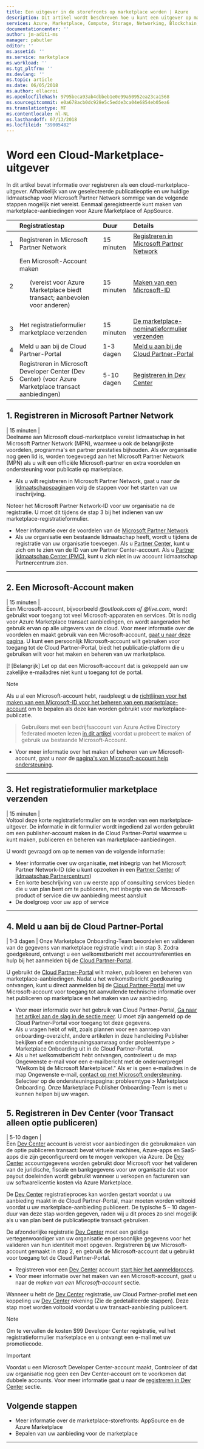 ```yaml
---
title: Een uitgever in de storefronts op marketplace worden | Azure
description: Dit artikel wordt beschreven hoe u kunt een uitgever op marketplace worden.
services: Azure, Marketplace, Compute, Storage, Networking, Blockchain, Security
documentationcenter: ''
author: jm-aditi-ms
manager: pabutler
editor: ''
ms.assetid: ''
ms.service: marketplace
ms.workload: ''
ms.tgt_pltfrm: ''
ms.devlang: ''
ms.topic: article
ms.date: 06/05/2018
ms.author: ellacroi
ms.openlocfilehash: 9795beca93ab4dbbeb1e0e99a50952ea23ca1568
ms.sourcegitcommit: e0a678acb0dc928e5c5edde3ca04e6854eb05ea6
ms.translationtype: MT
ms.contentlocale: nl-NL
ms.lasthandoff: 07/13/2018
ms.locfileid: "39005482"
---
```

# <a name="become-a-cloud-marketplace-publisher"></a>Word een Cloud-Marketplace-uitgever

In dit artikel bevat informatie over registreren als een cloud-marketplace-uitgever. Afhankelijk van uw geselecteerde publicatieoptie en uw huidige lidmaatschap voor Microsoft Partner Network sommige van de volgende stappen mogelijk niet vereist. Eenmaal geregistreerde kunt maken van marketplace-aanbiedingen voor Azure Marketplace of AppSource.


|  | Registratiestap | Duur | Details |  
|:--- |:--- |:--- |:--- |  
| 1 | Registreren in Microsoft Partner Network | 15 minuten | [Registreren in Microsoft Partner Network](#register-in-microsoft-partner-network) |  
| 2 | Een Microsoft-Account maken <ul>(vereist voor Azure Marketplace biedt transact; aanbevolen voor anderen)</ul> | 15 minuten | [Maken van een Microsoft-ID](#create-a-microsoft-id) |  
| 3 | Het registratieformulier marketplace verzenden | 15 minuten | [De marketplace-nominatieformulier verzenden](#submit-the-marketplace-nomination-form) |  
| 4 |  Meld u aan bij de Cloud Partner-Portal | 1-3 dagen | [Meld u aan bij de Cloud Partner-Portal](#sign-into-cloud-partner-portal) |  
| 5 | Registreren in Microsoft Developer Center (Dev Center) (voor Azure Marketplace transact aanbiedingen) | 5-10 dagen | [Registreren in Dev Center](#register-in-dev-center) |  


## <a name="1-register-in-microsoft-partner-network"></a>1. Registreren in Microsoft Partner Network  
| 15 minuten |  
Deelname aan Microsoft cloud-marketplace vereist lidmaatschap in het Microsoft Partner Network (MPN), waarmee u ook de belangrijkste voordelen, programma's en partner prestaties bijhouden. Als uw organisatie nog geen lid is, worden toegevoegd aan het Microsoft Partner Network (MPN) als u wilt een officiële Microsoft-partner en extra voordelen en ondersteuning voor publicatie op marketplace. 

*   Als u wilt registreren in Microsoft Partner Network, gaat u naar de [lidmaatschapspagina](https://partner.microsoft.com/membership)en volg de stappen voor het starten van uw inschrijving.  

Noteer het Microsoft Partner Network-ID voor uw organisatie na de registratie. U moet dit tijdens de stap 3 bij het indienen van uw marketplace-registratieformulier.
*   Meer informatie over de voordelen van de [Microsoft Partner Network](https://partner.microsoft.com/en-us/commercial)
*   Als uw organisatie een bestaande lidmaatschap heeft, wordt u tijdens de registratie van uw organisatie toevoegen. Als u [Partner Center](https://partnercenter.microsoft.com/partner/home), kunt u zich om te zien van de ID van uw Partner Center-account. Als u [Partner lidmaatschap Center (PMC)](https://partners.microsoft.com/partnerprogram/PartnerMembershipCenter.aspx), kunt u zich niet in uw account lidmaatschap Partnercentrum zien. 

---  

## <a name="2-create-a-microsoft-account"></a>2. Een Microsoft-Account maken  
| 15 minuten |  
Een Microsoft-account, bijvoorbeeld *@outlook.com of @live.com*, wordt gebruikt voor toegang tot veel Microsoft-apparaten en services. Dit is nodig voor Azure Marketplace transact aanbiedingen, en wordt aangeraden het gebruik ervan op alle uitgevers van de cloud. Voor meer informatie over de voordelen en maakt gebruik van een Microsoft-account, [gaat u naar deze pagina](https://account.microsoft.com/account/). U kunt een persoonlijk Microsoft-account wilt gebruiken voor toegang tot de Cloud Partner-Portal, biedt het publicatie-platform die u gebruiken wilt voor het maken en beheren van uw marketplace. 

[! [Belangrijk] Let op dat een Microsoft-account dat is gekoppeld aan uw zakelijke e-mailadres niet kunt u toegang tot de portal.

>[!Note]
>Als u al een Microsoft-account hebt, raadpleegt u de [richtlijnen voor het maken van een Microsoft-ID voor het beheren van een marketplace-account](https://review.docs.microsoft.com/en-us/azure/marketplace/guidelines#guidelines-for-creating-a-microsoft-id-to-manage-a-marketplace-account) om te bepalen als deze kan worden gebruikt voor marketplace-publicatie. 

>Gebruikers met een bedrijfsaccount van Azure Active Directory federated moeten lezen [in dit artikel](https://review.docs.microsoft.com/en-us/azure/marketplace/guidelines#issue-microsoft-id-in-an-azure-ad-federated-domain) voordat u probeert te maken of gebruik uw bestaande Microsoft-Account.

*   Voor meer informatie over het maken of beheren van uw Microsoft-account, gaat u naar de [pagina's van Microsoft-account help ondersteuning](https://support.microsoft.com/en-us/products/microsoft-account?category=manage-account).


---  

## <a name="3-submit-the-marketplace-registration-form"></a>3. Het registratieformulier marketplace verzenden  
| 15 minuten |  
Voltooi deze korte registratieformulier om te worden van een marketplace-uitgever. De informatie in dit formulier wordt ingediend zal worden gebruikt om een publisher-account maken in de Cloud Partner-Portal waarmee u kunt maken, publiceren en beheren van marketplace-aanbiedingen.

U wordt gevraagd om op te nemen van de volgende informatie:
*   Meer informatie over uw organisatie, met inbegrip van het Microsoft Partner Network-ID (die u kunt opzoeken in een [Partner Center](https://partnercenter.microsoft.com/partner/home) of [lidmaatschap Partnercentrum](https://partners.microsoft.com/partnerprogram/PartnerMembershipCenter.aspx))
*   Een korte beschrijving van uw eerste app of consulting services bieden die u van plan bent om te publiceren, met inbegrip van de Microsoft-product of service die uw aanbieding meest aansluit
*   De doelgroep voor uw app of service 

---  
## <a name="4-sign-into-cloud-partner-portal"></a>4. Meld u aan bij de Cloud Partner-Portal
| 1-3 dagen | Onze Marketplace Onboarding-Team beoordelen en valideren van de gegevens van marketplace registratie vindt u in stap 3. Zodra goedgekeurd, ontvangt u een welkomstbericht met accountreferenties en hulp bij het aanmelden bij de [Cloud Partner-Portal](https://cloudpartner.azure.com).

U gebruikt de [Cloud Partner-Portal](https://cloudpartner.azure.com) wilt maken, publiceren en beheren van marketplace-aanbiedingen. Nadat u het welkomstbericht goedkeuring ontvangen, kunt u direct aanmelden bij de [Cloud Partner-Portal](https://cloudpartner.azure.com) met uw Microsoft-account voor toegang tot aanvullende technische informatie over het publiceren op marketplace en het maken van uw aanbieding. 
*   Voor meer informatie over het gebruik van Cloud Partner-Portal, [Ga naar het artikel aan de slag in de sectie meer](https://cloudpartner.azure.com/#documentation/getting-started-with-the-cloud-partner-portal). U moet zijn aangemeld op de Cloud Partner-Portal voor toegang tot deze gegevens.
*   Als u vragen hebt of wilt, zoals plannen voor een aanroep van onboarding-overzicht, andere artikelen in deze handleiding Publisher bekijken of een ondersteuningsaanvraag onder probleemtype > Marketplace Onboarding uit in de Cloud Partner-Portal.
*   Als u het welkomstbericht hebt ontvangen, controleert u de map Ongewenste e-mail voor een e-mailbericht met de onderwerpregel "Welkom bij de Microsoft Marketplace!." Als er is geen e-mailadres in de map Ongewenste e-mail, [contact op met Microsoft ondersteuning](https://support.microsoft.com/en-us/getsupport?wf=0&tenant=classiccommercial&oaspworkflow=start_1.0.0.0&locale=en-us&supportregion=en-us&pesid=16230&forceorigin=esmc&ccsid=636595105151894820). Selecteer op de ondersteuningspagina: probleemtype > Marketplace Onboarding.  Onze Marketplace Publisher Onboarding-Team is met u kunnen helpen bij uw vragen. 


## <a name="5-register-in-dev-center-for-transact-publishing-option-only"></a>5. Registreren in Dev Center (voor Transact alleen optie publiceren) 
| 5-10 dagen |  
Een [Dev Center](https://developer.microsoft.com/en-us/store/register) account is vereist voor aanbiedingen die gebruikmaken van de optie publiceren transact: bevat virtuele machines, Azure-apps en SaaS-apps die zijn geconfigureerd om te mogen verkopen via Azure. De [Dev Center](https://developer.microsoft.com/en-us/store/register) accountgegevens worden gebruikt door Microsoft voor het valideren van de juridische, fiscale en bankgegevens voor uw organisatie dat voor payout doeleinden wordt gebruikt wanneer u verkopen en factureren van uw softwarelicentie kosten via Azure Marketplace. 

De [Dev Center](https://developer.microsoft.com/en-us/store/register) registratieproces kan worden gestart voordat u uw aanbieding maakt in de Cloud Partner-Portal, maar moeten worden voltooid voordat u uw marketplace-aanbieding publiceert. De typische 5 – 10 dagen-duur van deze stap worden gegeven, raden wij u dit proces zo snel mogelijk als u van plan bent de publicatieoptie transact gebruiken. 

De afzonderlijke registratie [Dev Center](https://developer.microsoft.com/en-us/store/register) moet een geldige vertegenwoordiger van uw organisatie en persoonlijke gegevens voor het valideren van hun identiteit moet opgeven. Registreren bij uw Microsoft-account gemaakt in stap 2, en gebruik de Microsoft-account dat u gebruikt voor toegang tot de Cloud Partner-Portal.

*   Registreren voor een [Dev Center](https://developer.microsoft.com/en-us/store/register) account [start hier het aanmeldproces](https://developer.microsoft.com/en-us/store/register).
*   Voor meer informatie over het maken van een Microsoft-account, gaat u naar de *maken van een Microsoft-account* sectie.
 
Wanneer u hebt de [Dev Center](https://developer.microsoft.com/en-us/store/register) registratie, uw Cloud Partner-profiel met een koppeling uw [Dev Center](https://developer.microsoft.com/en-us/store/register) rekening (Zie de gedetailleerde stappen). Deze stap moet worden voltooid voordat u uw transact-aanbieding publiceert. 

>[!Note]
>Om te vervallen de kosten $99 Developer Center registratie, vul het registratieformulier marketplace en u ontvangt een e-mail met uw promotiecode. 

>[!Important]
>Voordat u een Microsoft Developer Center-account maakt, Controleer of dat uw organisatie nog geen een Dev Center-account om te voorkomen dat dubbele accounts. Voor meer informatie gaat u naar de [registreren in Dev Center](https://review.docs.microsoft.com/en-us/azure/marketplace/become-publisher?branch=pr-en-us-44571#how-to-register-in-dev-center) sectie.


## <a name="next-steps"></a>Volgende stappen
* Meer informatie over de marketplace-storefronts: AppSource en de Azure Marketplace
*   Bepalen van uw aanbieding voor de marketplace

 
---  
